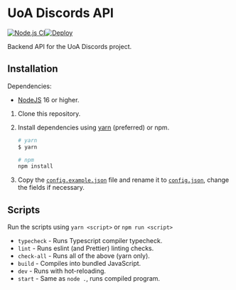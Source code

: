 # UoA Discords API

[![Node.js CI](https://github.com/UoA-Discords/uoa-discords-api/actions/workflows/node.js.yml/badge.svg)](https://github.com/UoA-Discords/uoa-discords-api/actions/workflows/node.js.yml)[![Deploy](https://github.com/UoA-Discords/uoa-discords-api/actions/workflows/deploy.yml/badge.svg)](https://github.com/UoA-Discords/uoa-discords-api/actions/workflows/deploy.yml)

Backend API for the UoA Discords project.

## Installation

Dependencies:

-   [NodeJS](https://nodejs.org/en/) 16 or higher.

1. Clone this repository.
2. Install dependencies using [yarn](https://yarnpkg.com/) (preferred) or npm.

    ```sh
    # yarn
    $ yarn

    # npm
    npm install
    ```

3. Copy the [`config.example.json`](./config.example.json) file and rename it to [`config.json`](./config.json), change the fields if necessary.

## Scripts

Run the scripts using `yarn <script>` or `npm run <script>`

-   `typecheck` - Runs Typescript compiler typecheck.
-   `lint` - Runs eslint (and Prettier) linting checks.
-   `check-all` - Runs all of the above (yarn only).
-   `build` - Compiles into bundled JavaScript.
-   `dev` - Runs with hot-reloading.
-   `start` - Same as `node .`, runs compiled program.

